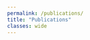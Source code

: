 ```yaml
---
permalink: /publications/
title: "Publications"
classes: wide
---
```


<script src="https://bibbase.org/show?bib=https%3A%2F%2Fannathomasphd.com%2Fassets%2Fpublications.bib&jsonp=1&owner=Thomas"></script>
